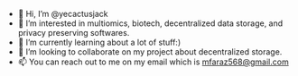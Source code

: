 - 👋 Hi, I’m @yecactusjack
- 👀 I’m interested in multiomics, biotech, decentralized data storage, and privacy preserving softwares.
- 🌱 I’m currently learning about a lot of stuff:)
- 💞️ I’m looking to collaborate on my project about decentralized storage.
- 📫 You can reach out to me on my email which is mfaraz568@gmail.com
